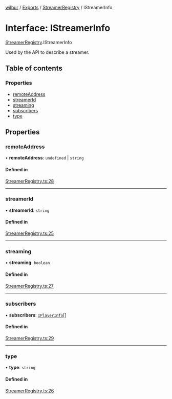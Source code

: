 [wilbur](../README.md) / [Exports](../modules.md) / [StreamerRegistry](../modules/StreamerRegistry.md) / IStreamerInfo

# Interface: IStreamerInfo

[StreamerRegistry](../modules/StreamerRegistry.md).IStreamerInfo

Used by the API to describe a streamer.

## Table of contents

### Properties

- [remoteAddress](StreamerRegistry.IStreamerInfo.md#remoteaddress)
- [streamerId](StreamerRegistry.IStreamerInfo.md#streamerid)
- [streaming](StreamerRegistry.IStreamerInfo.md#streaming)
- [subscribers](StreamerRegistry.IStreamerInfo.md#subscribers)
- [type](StreamerRegistry.IStreamerInfo.md#type)

## Properties

### remoteAddress

• **remoteAddress**: `undefined` \| `string`

#### Defined in

[StreamerRegistry.ts:28](https://github.com/mcottontensor/PixelStreamingInfrastructure/blob/9e99810/new_cirrus/src/StreamerRegistry.ts#L28)

___

### streamerId

• **streamerId**: `string`

#### Defined in

[StreamerRegistry.ts:25](https://github.com/mcottontensor/PixelStreamingInfrastructure/blob/9e99810/new_cirrus/src/StreamerRegistry.ts#L25)

___

### streaming

• **streaming**: `boolean`

#### Defined in

[StreamerRegistry.ts:27](https://github.com/mcottontensor/PixelStreamingInfrastructure/blob/9e99810/new_cirrus/src/StreamerRegistry.ts#L27)

___

### subscribers

• **subscribers**: [`IPlayerInfo`](PlayerRegistry.IPlayerInfo.md)[]

#### Defined in

[StreamerRegistry.ts:29](https://github.com/mcottontensor/PixelStreamingInfrastructure/blob/9e99810/new_cirrus/src/StreamerRegistry.ts#L29)

___

### type

• **type**: `string`

#### Defined in

[StreamerRegistry.ts:26](https://github.com/mcottontensor/PixelStreamingInfrastructure/blob/9e99810/new_cirrus/src/StreamerRegistry.ts#L26)
